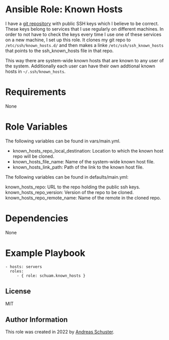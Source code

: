 # Ansible Role: Known Hosts

I have a [git repository](https://github.com/schuam/known_hosts.d) with public
SSH keys which I believe to be correct. These keys belong to services that I
use regularly on different machines. In order to not have to check the keys
every time I use one of these services on a new machine, I set up this role. It
clones my git repo to `/etc/ssh/known_hosts.d/` and then makes a linke
`/etc/ssh/ssh_known_hosts` that points to the ssh_known_hosts file in that
repo.

This way there are system-wide known hosts that are known to any user of the
system. Additionally each user can have their own addtional known hosts in
`~/.ssh/known_hosts`.


# Requirements

None


# Role Variables

The following variables can be found in vars/main.yml.

- known_hosts_repo_local_destination: Location to which the known host repo
                                      will be cloned.
- known_hosts_file_name:              Name of the system-wide known host file.
- known_hosts_link_path:              Path of the link to the known host file.

The following variables can be found in defaults/main.yml:

known_hosts_repo:             URL to the repo holding the public ssh keys.
known_hosts_repo_version:     Version of the repo to be cloned.
known_hosts_repo_remote_name: Name of the remote in the cloned repo.


# Dependencies

None


# Example Playbook

    - hosts: servers
      roles:
         - { role: schuam.known_hosts }


## License

MIT


## Author Information

This role was created in 2022 by [Andreas Schuster](https://www.schuam.de/).

